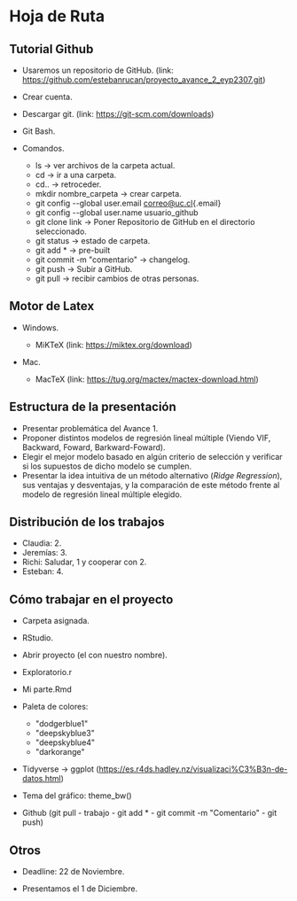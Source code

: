# Hoja de Ruta

## Tutorial Github

-   Usaremos un repositorio de GitHub. (link: <https://github.com/estebanrucan/proyecto_avance_2_eyp2307.git>)

-   Crear cuenta.

-   Descargar git. (link: <https://git-scm.com/downloads>)

-   Git Bash.

-   Comandos.

    -   ls -\> ver archivos de la carpeta actual.
    -   cd -\> ir a una carpeta.
    -   cd.. -\> retroceder.
    -   mkdir nombre_carpeta -\> crear carpeta.
    -   git config --global user.email [correo\@uc.cl](mailto:correo@uc.cl){.email}
    -   git config --global user.name usuario_github
    -   git clone link -\> Poner Repositorio de GitHub en el directorio seleccionado.
    -   git status -\> estado de carpeta.
    -   git add \* -\> pre-built
    -   git commit -m "comentario" -\> changelog.
    -   git push -\> Subir a GitHub.
    -   git pull -\> recibir cambios de otras personas.

## Motor de Latex

-   Windows.

    -   MiKTeX (link: <https://miktex.org/download>)

-   Mac.

    -   MacTeX (link: <https://tug.org/mactex/mactex-download.html>)

## Estructura de la presentación

-   Presentar problemática del Avance 1.
-   Proponer distintos modelos de regresión lineal múltiple (Viendo VIF, Backward, Foward, Barkward-Foward).
-   Elegir el mejor modelo basado en algún criterio de selección y verificar si los supuestos de dicho modelo se cumplen.
-   Presentar la idea intuitiva de un método alternativo (*Ridge Regression*), sus ventajas y desventajas, y la comparación de este método frente al modelo de regresión lineal múltiple elegido.

## Distribución de los trabajos

-   Claudia: 2.
-   Jeremías: 3.
-   Richi: Saludar, 1 y cooperar con 2.
-   Esteban: 4.

## Cómo trabajar en el proyecto

-   Carpeta asignada.

-   RStudio.

-   Abrir proyecto (el con nuestro nombre).

-   Exploratorio.r

-   Mi parte.Rmd

-   Paleta de colores:

    -   "dodgerblue1"
    -   "deepskyblue3"
    -   "deepskyblue4"
    -   "darkorange"

-   Tidyverse -\> ggplot (<https://es.r4ds.hadley.nz/visualizaci%C3%B3n-de-datos.html>)

-   Tema del gráfico: theme_bw()

-   Github (git pull - trabajo - git add * - git commit -m "Comentario" - git push)

## Otros

- Deadline: 22 de Noviembre.
  
- Presentamos el 1 de Diciembre.
